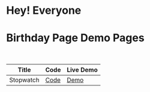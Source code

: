 # Hey! Everyone 

# Birthday Page Demo Pages<br><br>


| Title | Code | Live Demo |
| ----- | ---- | --------- |
|Stopwatch| [Code](https://github.com/iamsandeshk/birthday/tree)| [Demo](https://iamsandeshk.github.io/birthday/birth.html)|